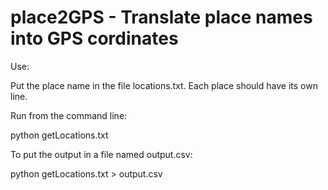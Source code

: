 place2GPS - Translate place names into GPS cordinates
========================================================

Use:

Put the place name in the file locations.txt.
Each place should have its own line.


Run from the command line:

python getLocations.txt


To put the output in a file named output.csv:

python getLocations.txt > output.csv
